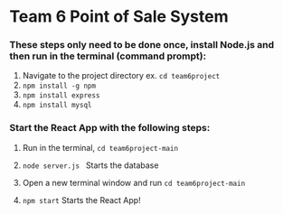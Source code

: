 # Team 6 Point of Sale System

### These steps only need to be done once, install Node.js and then run in the terminal (command prompt):
1. Navigate to the project directory ex. `cd team6project`
2. `npm install -g npm`
3. `npm install express`
4. `npm install mysql` 

### Start the React App with the following steps:
1. Run in the terminal, `cd team6project-main`
2. `node server.js ` Starts the database

3. Open a new terminal window and run `cd team6project-main`
4. `npm start` Starts the React App!

